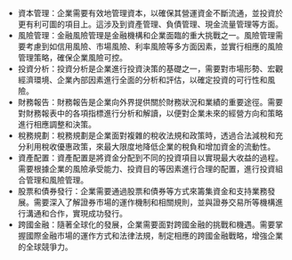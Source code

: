 

- 資本管理：企業需要有效地管理資本，以確保其營運資金不斷流通，並投資於更有利可圖的項目上。這涉及到資產管理、負債管理、現金流量管理等方面。
- 風險管理：金融風險管理是金融機構和企業面臨的重大挑戰之一。風險管理需要考慮到如信用風險、市場風險、利率風險等多方面因素，並實行相應的風險管理策略，確保企業風險可控。
- 投資分析：投資分析是企業進行投資決策的基礎之一，需要對市場形勢、宏觀經濟環境、企業內部因素進行全面的分析和評估，以確定投資的可行性和風險。
- 財務報告：財務報告是企業向外界提供關於財務狀況和業績的重要途徑。需要對財務報表中的各項指標進行分析和解讀，以便對企業未來的經營方向和策略進行相應調整和決策。
- 稅務規劃：稅務規劃是企業面對複雜的稅收法規和政策時，透過合法減稅和充分利用稅收優惠政策，來最大限度地降低企業的稅負和增加資金的流動性。
- 資產配置：資產配置是將資金分配到不同的投資項目以實現最大收益的過程。需要根據企業的風險承受能力、投資目的等因素進行合理的配置，進行投資組合管理和風險管理。
- 股票和債券發行：企業需要通過股票和債券等方式來籌集資金和支持業務發展。需要深入了解證券市場的運作機制和相關規則，並與證券交易所等機構進行溝通和合作，實現成功發行。
- 跨國金融：隨著全球化的發展，企業需要面對跨國金融的挑戰和機遇。需要掌握國際金融市場的運作方式和法律法規，制定相應的跨國金融戰略，增強企業的全球競爭力。